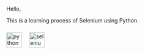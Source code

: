 Hello,

This is a learning process of Selenium using Python.

###

<div align="left">

  <img src="https://cdn.simpleicons.org/html5/E34F26" height="40" alt="python logo"  />
  <img width="12" />
  <img src="https://cdn.simpleicons.org/selenium/43B02A" height="40" alt="selenium logo"  />
</div>

###
